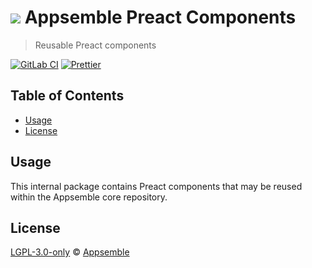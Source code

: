 # ![](https://gitlab.com/appsemble/appsemble/-/raw/0.35.14/config/assets/logo.svg) Appsemble Preact Components

> Reusable Preact components

[![GitLab CI](https://gitlab.com/appsemble/appsemble/badges/0.35.14/pipeline.svg)](https://gitlab.com/appsemble/appsemble/-/releases/0.35.14)
[![Prettier](https://img.shields.io/badge/code_style-prettier-ff69b4.svg)](https://prettier.io)

## Table of Contents

- [Usage](#usage)
- [License](#license)

## Usage

This internal package contains Preact components that may be reused within the Appsemble core
repository.

## License

[LGPL-3.0-only](https://gitlab.com/appsemble/appsemble/-/blob/0.35.14/LICENSE.md) ©
[Appsemble](https://appsemble.com)
